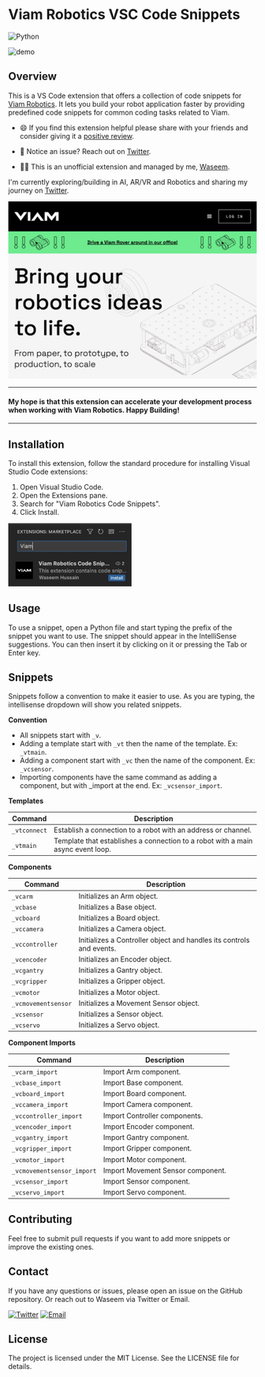 # Viam Robotics VSC Code Snippets

![Python](https://img.shields.io/badge/python-3670A0?style=for-the-badge&logo=python&logoColor=ffdd54)

![demo](images/demo.gif)

## Overview

This is a VS Code extension that offers a collection of code snippets for [Viam Robotics](https://www.viam.com/). It lets you build your robot application faster by providing predefined code snippets for common coding tasks related to Viam.

- 😄 If you find this extension helpful please share with your friends and consider giving it a [positive review](https://marketplace.visualstudio.com/items?itemName=waseemhnyc.viam-robotics-vsc-code-snippets&ssr=false#overview).

- 🐞 Notice an issue? Reach out on [Twitter](https://twitter.com/waseemhnyc).

- 👨‍💻 This is an unofficial extension and managed by me, [Waseem](https://twitter.com/waseemhnyc).

I'm currently exploring/building in AI, AR/VR and Robotics and sharing my journey on [Twitter](https://twitter.com/waseemhnyc).

![viam-landing-page](images/viam-landing-page.png)

------

<h4>My hope is that this extension can accelerate your development process when working with Viam Robotics. Happy Building!</h4>

------

<!-- ## Compatibility

This extension requires Visual Studio Code version 1.79.0 or above. -->

<!-- ## Features

The extension contributes to the Python language service by providing snippets defined in `./snippets/snippets.code-snippets`. When working in a Python file, you can quickly insert Viam Robotics related code snippets by typing the prefix of the snippet and selecting the snippet from the IntelliSense suggestions. -->

<!-- ## Categories

This extension falls under the "Snippets" category. -->

## Installation

To install this extension, follow the standard procedure for installing Visual Studio Code extensions:

1. Open Visual Studio Code.
2. Open the Extensions pane.
3. Search for "Viam Robotics Code Snippets".
4. Click Install.

<img src="images/vs-code-marketplace.png" width="250">

## Usage

To use a snippet, open a Python file and start typing the prefix of the snippet you want to use. The snippet should appear in the IntelliSense suggestions. You can then insert it by clicking on it or pressing the Tab or Enter key.

## Snippets

Snippets follow a convention to make it easier to use. As you are typing, the intellisense dropdown will show you related snippets.

<strong>Convention</strong>

- All snippets start with `_v`.
- Adding a template start with `_vt` then the name of the template. Ex: `_vtmain`.
- Adding a component start with `_vc` then the name of the component. Ex: `_vcsensor`.
- Importing components have the same command as adding a component, but with _import at the end. Ex: `_vcsensor_import`.

<strong>Templates</strong>

| Command | Description |
| --- | ----------- |
| `_vtconnect` | Establish a connection to a robot with an address or channel. |
| `_vtmain` | Template that establishes a connection to a robot with a main async event loop. |

<strong>Components</strong>

| Command | Description |
| --- | ----------- |
| `_vcarm` | Initializes an Arm object. |
| `_vcbase` | Initializes a Base object. |
| `_vcboard` | Initializes a Board object. |
| `_vccamera` | Initializes a Camera object. |
| `_vccontroller` | Initializes a Controller object and handles its controls and events. |
| `_vcencoder` | Initializes an Encoder object. |
| `_vcgantry` | Initializes a Gantry object. |
| `_vcgripper` | Initializes a Gripper object. |
| `_vcmotor` | Initializes a Motor object. |
| `_vcmovementsensor` | Initializes a Movement Sensor object. |
| `_vcsensor` | Initializes a Sensor object. |
| `_vcservo` | Initializes a Servo object. |

<strong>Component Imports</strong>

| Command | Description |
| --- | ----------- |
| `_vcarm_import` | Import Arm component. |
| `_vcbase_import` | Import Base component. |
| `_vcboard_import` | Import Board component. |
| `_vccamera_import` | Import Camera component. |
| `_vccontroller_import` | Import Controller components. |
| `_vcencoder_import` | Import Encoder component. |
| `_vcgantry_import` | Import Gantry component. |
| `_vcgripper_import` | Import Gripper component. |
| `_vcmotor_import` | Import Motor component. |
| `_vcmovementsensor_import` | Import Movement Sensor component. |
| `_vcsensor_import` | Import Sensor component. |
| `_vcservo_import` | Import Servo component. |


## Contributing

Feel free to submit pull requests if you want to add more snippets or improve the existing ones.

## Contact

If you have any questions or issues, please open an issue on the GitHub repository. Or reach out to Waseem via Twitter or Email.

[![Twitter](https://img.shields.io/badge/Twitter-1DA1F2?style=for-the-badge&logo=twitter&logoColor=white)](https://twitter.com/waseemhnyc)
[![Email](https://img.shields.io/badge/Gmail-D14836?style=for-the-badge&logo=gmail&logoColor=white)](mailto:waseemh.nyc@gmail.com)

## License

The project is licensed under the MIT License. See the LICENSE file for details.
